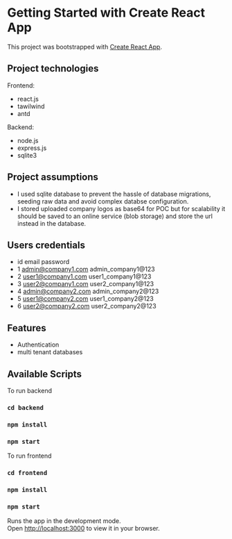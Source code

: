 # Getting Started with Create React App

This project was bootstrapped with [Create React App](https://github.com/facebook/create-react-app).

## Project technologies

Frontend:

- react.js
- tawilwind
- antd

Backend:

- node.js
- express.js
- sqlite3

## Project assumptions

- I used sqlite database to prevent the hassle of database migrations, seeding raw data and avoid complex databse configuration.
- I stored uploaded company logos as base64 for POC but for scalability it should be saved to an online service (blob storage) and store the url instead in the database.

## Users credentials

- id    email               password
- 1     admin@company1.com  admin_company1@123
- 2     user1@company1.com  user1_company1@123
- 3     user2@company1.com  user2_company1@123
- 4     admin@company2.com  admin_company2@123
- 5     user1@company2.com  user1_company2@123
- 6     user2@company2.com  user2_company2@123

## Features

- Authentication
- multi tenant databases

## Available Scripts

To run backend

### `cd backend`

### `npm install`

### `npm start`

To run frontend

### `cd frontend`

### `npm install`

### `npm start`

Runs the app in the development mode.\
Open [http://localhost:3000](http://localhost:3000) to view it in your browser.
